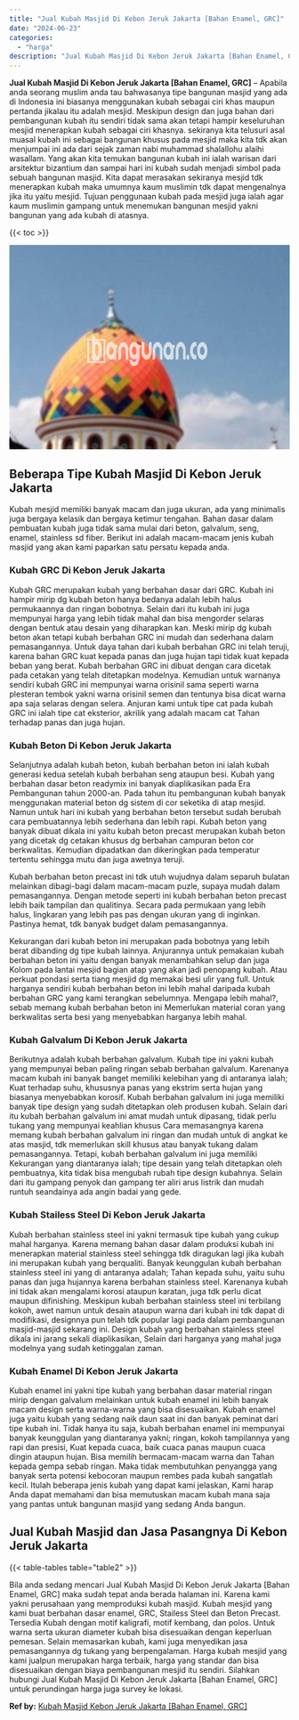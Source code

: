 ```yaml
---
title: "Jual Kubah Masjid Di Kebon Jeruk Jakarta [Bahan Enamel, GRC]"
date: "2024-06-23"
categories: 
  - "harga"
description: "Jual Kubah Masjid Di Kebon Jeruk Jakarta [Bahan Enamel, GRC]. Bila anda sedang mencari Jual Kubah Masjid Di Kebon Jeruk Jakarta [Bahan Enamel, GRC] maka su..."
---
```


**Jual Kubah Masjid Di Kebon Jeruk Jakarta \[Bahan Enamel, GRC\]** – Apabila anda seorang muslim anda tau bahwasanya tipe bangunan masjid yang ada di Indonesia ini biasanya menggunakan kubah sebagai ciri khas maupun pertanda jikalau itu adalah mesjid. Meskipun design dan juga bahan dari pembangunan kubah itu sendiri tidak sama akan tetapi hampir keseluruhan mesjid menerapkan kubah sebagai ciri khasnya. sekiranya kita telusuri asal muasal kubah ini sebagai bangunan khusus pada mesjid maka kita tdk akan menjumpai ini ada dari sejak zaman nabi muhammad shalallohu alaihi wasallam. Yang akan kita temukan bangunan kubah ini ialah warisan dari arsitektur bizantium dan sampai hari ini kubah sudah menjadi simbol pada sebuah bangunan masjid. Kita dapat merasakan sekiranya mesjid tdk menerapkan kubah maka umumnya kaum muslimin tdk dapat mengenalnya jika itu yaitu mesjid. Tujuan penggunaan kubah pada mesjid juga ialah agar kaum muslimin gampang untuk menemukan bangunan mesjid yakni bangunan yang ada kubah di atasnya.

{{< toc >}}

![Jual Kubah Masjid Di Kebon Jeruk Jakarta [Bahan Enamel, GRC]](/images/jual-kubah-masjid-08.png)

## Beberapa Tipe Kubah Masjid Di Kebon Jeruk Jakarta

Kubah mesjid memiliki banyak macam dan juga ukuran, ada yang minimalis juga bergaya kelasik dan bergaya ketimur tengahan. Bahan dasar dalam pembuatan kubah juga tidak sama mulai dari beton, galvalum, seng, enamel, stainless sd fiber. Berikut ini adalah macam-macam jenis kubah masjid yang akan kami paparkan satu persatu kepada anda.

### Kubah GRC Di Kebon Jeruk Jakarta

Kubah GRC merupakan kubah yang berbahan dasar dari GRC. Kubah ini hampir mirip dg kubah beton hanya bedanya adalah lebih halus permukaannya dan ringan bobotnya. Selain dari itu kubah ini juga mempunyai harga yang lebih tidak mahal dan bisa mengorder selaras dengan bentuk atau desain yang diharapkan kan. Meski mirip dg kubah beton akan tetapi kubah berbahan GRC ini mudah dan sederhana dalam pemasangannya. Untuk daya tahan dari kubah berbahan GRC ini telah teruji, karena bahan GRC kuat kepada panas dan juga hujan tapi tidak kuat kepada beban yang berat. Kubah berbahan GRC ini dibuat dengan cara dicetak pada cetakan yang telah ditetapkan modelnya. Kemudian untuk warnanya sendiri kubah GRC ini mempunyai warna orisinil sama seperti warna plesteran tembok yakni warna orisinil semen dan tentunya bisa dicat warna apa saja selaras dengan selera. Anjuran kami untuk tipe cat pada kubah GRC ini ialah tipe cat eksterior, akrilik yang adalah macam cat Tahan terhadap panas dan juga hujan.

### Kubah Beton Di Kebon Jeruk Jakarta

Selanjutnya adalah kubah beton, kubah berbahan beton ini ialah kubah generasi kedua setelah kubah berbahan seng ataupun besi. Kubah yang berbahan dasar beton readymix ini banyak diaplikasikan pada Era Pembangunan tahun 2000-an. Pada tahun itu pembangunan kubah banyak menggunakan material beton dg sistem di cor seketika di atap mesjid. Namun untuk hari ini kubah yang berbahan beton tersebut sudah berubah cara pembuatannya lebih sederhana dan lebih rapi. Kubah beton yang banyak dibuat dikala ini yaitu kubah beton precast merupakan kubah beton yang dicetak dg cetakan khusus dg berbahan campuran beton cor berkwalitas. Kemudian dipadatkan dan dikeringkan pada temperatur tertentu sehingga mutu dan juga awetnya teruji.

Kubah berbahan beton precast ini tdk utuh wujudnya dalam separuh bulatan melainkan dibagi-bagi dalam macam-macam puzle, supaya mudah dalam pemasangannya. Dengan metode seperti ini kubah berbahan beton precast lebih baik tampilan dan qualitinya. Secara pada permukaan yang lebih halus, lingkaran yang lebih pas pas dengan ukuran yang di inginkan. Pastinya hemat, tdk banyak budget dalam pemasangannya.

Kekurangan dari kubah beton ini merupakan pada bobotnya yang lebih berat dibanding dg tipe kubah lainnya. Anjurannya untuk pemakaian kubah berbahan beton ini yaitu dengan banyak menambahkan selup dan juga Kolom pada lantai mesjid bagian atap yang akan jadi penopang kubah. Atau perkuat pondasi serta tiang mesjid dg memakai besi ulir yang full. Untuk harganya sendiri kubah berbahan beton ini lebih mahal daripada kubah berbahan GRC yang kami terangkan sebelumnya. Mengapa lebih mahal?, sebab memang kubah berbahan beton ini Memerlukan material coran yang berkwalitas serta besi yang menyebabkan harganya lebih mahal.

### Kubah Galvalum Di Kebon Jeruk Jakarta

Berikutnya adalah kubah berbahan galvalum. Kubah tipe ini yakni kubah yang mempunyai beban paling ringan sebab berbahan galvalum. Karenanya macam kubah ini banyak banget memiliki kelebihan yang di antaranya ialah; Kuat terhadap suhu, khususnya panas yang ekstrim serta hujan yang biasanya menyebabkan korosif. Kubah berbahan galvalum ini juga memiliki banyak tipe design yang sudah ditetapkan oleh produsen kubah. Selain dari itu kubah berbahan galvalum ini amat mudah untuk dipasang, tidak perlu tukang yang mempunyai keahlian khusus Cara memasangnya karena memang kubah berbahan galvalum ini ringan dan mudah untuk di angkat ke atas masjid, tdk memerlukan skill khusus atau banyak tukang dalam pemasangannya. Tetapi, kubah berbahan galvalum ini juga memiliki Kekurangan yang diantaranya ialah; tipe desain yang telah ditetapkan oleh pembuatnya, kita tidak bisa mengubah rubah tipe design kubahnya. Selain dari itu gampang penyok dan gampang ter aliri arus listrik dan mudah runtuh seandainya ada angin badai yang gede.

### Kubah Stailess Steel Di Kebon Jeruk Jakarta

Kubah berbahan stainless steel ini yakni termasuk tipe kubah yang cukup mahal harganya. Karena memang bahan dasar dalam produksi kubah ini menerapkan material stainless steel sehingga tdk diragukan lagi jika kubah ini merupakan kubah yang berqualiti. Banyak keunggulan kubah berbahan stainless steel ini yang di antaranya adalah; Tahan kepada suhu, yaitu suhu panas dan juga hujannya karena berbahan stainless steel. Karenanya kubah ini tidak akan mengalami korosi ataupun karatan, juga tdk perlu dicat maupun difinishing. Meskipun kubah berbahan stainless steel ini terbilang kokoh, awet namun untuk desain ataupun warna dari kubah ini tdk dapat di modifikasi, designnya pun telah tdk popular lagi pada dalam pembangunan masjid-masjid sekarang ini. Design kubah yang berbahan stainless steel dikala ini jarang sekali diaplikasikan, Selain dari harganya yang mahal juga modelnya yang sudah ketinggalan zaman.

### Kubah Enamel Di Kebon Jeruk Jakarta

Kubah enamel ini yakni tipe kubah yang berbahan dasar material ringan mirip dengan galvalum melainkan untuk kubah enamel ini lebih banyak macam design serta warna-warna yang bisa disesuaikan. Kubah enamel juga yaitu kubah yang sedang naik daun saat ini dan banyak peminat dari tipe kubah ini. Tidak hanya itu saja, kubah berbahan enamel ini mempunyai banyak keunggulan yang diantaranya yakni; ringan, kokoh tampilannya yang rapi dan presisi, Kuat kepada cuaca, baik cuaca panas maupun cuaca dingin ataupun hujan. Bisa memilih bermacam-macam warna dan Tahan kepada gempa sebab ringan. Maka tidak membutuhkan penyangga yang banyak serta potensi kebocoran maupun rembes pada kubah sangatlah kecil. Itulah beberapa jenis kubah yang dapat kami jelaskan, Kami harap Anda dapat memahami dan bisa memutuskan macam kubah mana saja yang pantas untuk bangunan masjid yang sedang Anda bangun.

## Jual Kubah Masjid dan Jasa Pasangnya Di Kebon Jeruk Jakarta

{{< table-tables table="table2" >}}

Bila anda sedang mencari Jual Kubah Masjid Di Kebon Jeruk Jakarta \[Bahan Enamel, GRC\] maka sudah tepat anda berada halaman ini. Karena kami yakni perusahaan yang memproduksi kubah masjid. Kubah mesjid yang kami buat berbahan dasar enamel, GRC, Stailess Steel dan Beton Precast. Tersedia Kubah dengan motif kaligrafi, motif kembang, dan polos. Untuk warna serta ukuran diameter kubah bisa disesuaikan dengan keperluan pemesan. Selain memasarkan kubah, kami juga menyedikan jasa pemasangannya dg tukang yang berpengalaman. Harga kubah mesjid yang kami jualpun merupakan harga terbaik, harga yang standar dan bisa disesuaikan dengan biaya pembangunan mesjid itu sendiri. Silahkan hubungi Jual Kubah Masjid Di Kebon Jeruk Jakarta \[Bahan Enamel, GRC\] untuk perundingan harga juga survey ke lokasi.

**Ref by:** [Kubah Masjid Kebon Jeruk Jakarta [Bahan Enamel, GRC]](https://id.wikipedia.org/wiki/Kubah)
